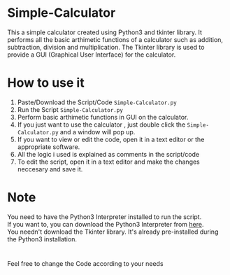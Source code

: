 # Simple-Calculator
This a simple calculator created using Python3 and tkinter library. It performs all the basic arthimetic functions of a calculator such as addition, subtraction, division and multiplication.
The Tkinter library is used to provide a GUI (Graphical User Interface) for the calculator. 


# How to use it
1. Paste/Download the Script/Code `Simple-Calculator.py`
2. Run the Script `Simple-Calculator.py`
3. Perform basic arthimetic functions in GUI on the calculator.
4. If you just want to use the calculator , just double click the `Simple-Calculator.py` and a window will pop up.
5. If you want to view or edit the code, open it in a text editor or the appropriate software.
6. All the logic i used is explained as comments in the script/code
7. To edit the script, open it in a text editor and make the changes neccesary and save it.


# Note
You need to have the Python3 Interpreter installed to run the script. <br/>
If you want to, you can download the Python3 Interpreter from [here](https://www.python.org/downloads/).<br/>
You needn't download the Tkinter library. It's already pre-installed during the Python3 installation.

#
Feel free to change the Code according to your needs
